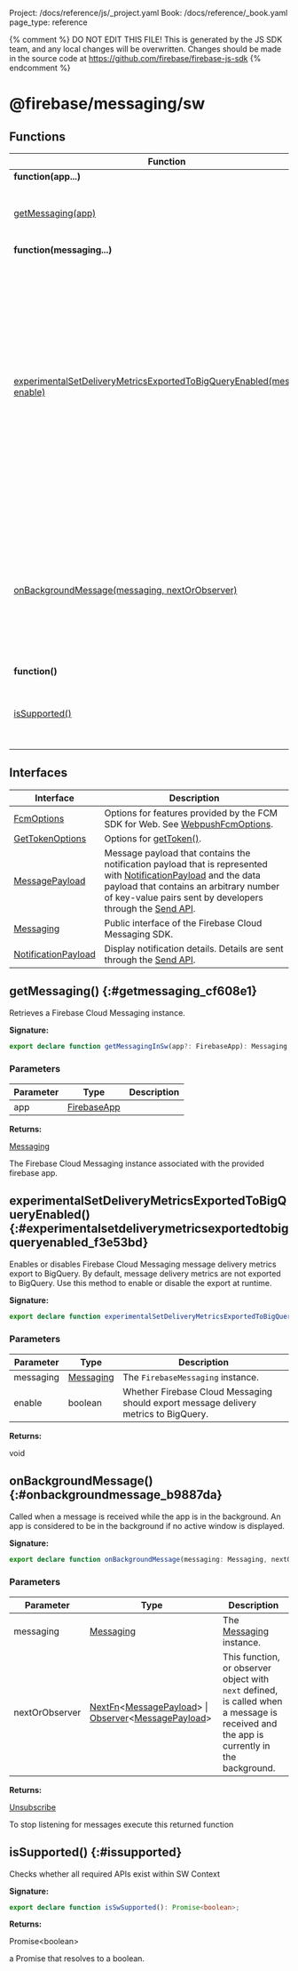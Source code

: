 Project: /docs/reference/js/_project.yaml
Book: /docs/reference/_book.yaml
page_type: reference

{% comment %}
DO NOT EDIT THIS FILE!
This is generated by the JS SDK team, and any local changes will be
overwritten. Changes should be made in the source code at
https://github.com/firebase/firebase-js-sdk
{% endcomment %}

# @firebase/messaging/sw

## Functions

|  Function | Description |
|  --- | --- |
|  <b>function(app...)</b> |
|  [getMessaging(app)](./messaging_sw.md#getmessaging_cf608e1) | Retrieves a Firebase Cloud Messaging instance. |
|  <b>function(messaging...)</b> |
|  [experimentalSetDeliveryMetricsExportedToBigQueryEnabled(messaging, enable)](./messaging_sw.md#experimentalsetdeliverymetricsexportedtobigqueryenabled_f3e53bd) | Enables or disables Firebase Cloud Messaging message delivery metrics export to BigQuery. By default, message delivery metrics are not exported to BigQuery. Use this method to enable or disable the export at runtime. |
|  [onBackgroundMessage(messaging, nextOrObserver)](./messaging_sw.md#onbackgroundmessage_b9887da) | Called when a message is received while the app is in the background. An app is considered to be in the background if no active window is displayed. |
|  <b>function()</b> |
|  [isSupported()](./messaging_sw.md#issupported) | Checks whether all required APIs exist within SW Context |

## Interfaces

|  Interface | Description |
|  --- | --- |
|  [FcmOptions](./messaging_sw.fcmoptions.md#fcmoptions_interface) | Options for features provided by the FCM SDK for Web. See [WebpushFcmOptions](https://firebase.google.com/docs/reference/fcm/rest/v1/projects.messages#webpushfcmoptions)<!-- -->. |
|  [GetTokenOptions](./messaging_sw.gettokenoptions.md#gettokenoptions_interface) | Options for [getToken()](./messaging_.md#gettoken_b538f38)<!-- -->. |
|  [MessagePayload](./messaging_sw.messagepayload.md#messagepayload_interface) | Message payload that contains the notification payload that is represented with [NotificationPayload](./messaging_.notificationpayload.md#notificationpayload_interface) and the data payload that contains an arbitrary number of key-value pairs sent by developers through the [Send API](https://firebase.google.com/docs/reference/fcm/rest/v1/projects.messages#notification)<!-- -->. |
|  [Messaging](./messaging_sw.messaging.md#messaging_interface) | Public interface of the Firebase Cloud Messaging SDK. |
|  [NotificationPayload](./messaging_sw.notificationpayload.md#notificationpayload_interface) | Display notification details. Details are sent through the [Send API](https://firebase.google.com/docs/reference/fcm/rest/v1/projects.messages#notification)<!-- -->. |

## getMessaging() {:#getmessaging_cf608e1}

Retrieves a Firebase Cloud Messaging instance.

<b>Signature:</b>

```typescript
export declare function getMessagingInSw(app?: FirebaseApp): Messaging;
```

### Parameters

|  Parameter | Type | Description |
|  --- | --- | --- |
|  app | [FirebaseApp](./app.firebaseapp.md#firebaseapp_interface) |  |

<b>Returns:</b>

[Messaging](./messaging_.messaging.md#messaging_interface)

The Firebase Cloud Messaging instance associated with the provided firebase app.

## experimentalSetDeliveryMetricsExportedToBigQueryEnabled() {:#experimentalsetdeliverymetricsexportedtobigqueryenabled_f3e53bd}

Enables or disables Firebase Cloud Messaging message delivery metrics export to BigQuery. By default, message delivery metrics are not exported to BigQuery. Use this method to enable or disable the export at runtime.

<b>Signature:</b>

```typescript
export declare function experimentalSetDeliveryMetricsExportedToBigQueryEnabled(messaging: Messaging, enable: boolean): void;
```

### Parameters

|  Parameter | Type | Description |
|  --- | --- | --- |
|  messaging | [Messaging](./messaging_.messaging.md#messaging_interface) | The <code>FirebaseMessaging</code> instance. |
|  enable | boolean | Whether Firebase Cloud Messaging should export message delivery metrics to BigQuery. |

<b>Returns:</b>

void

## onBackgroundMessage() {:#onbackgroundmessage_b9887da}

Called when a message is received while the app is in the background. An app is considered to be in the background if no active window is displayed.

<b>Signature:</b>

```typescript
export declare function onBackgroundMessage(messaging: Messaging, nextOrObserver: NextFn<MessagePayload> | Observer<MessagePayload>): Unsubscribe;
```

### Parameters

|  Parameter | Type | Description |
|  --- | --- | --- |
|  messaging | [Messaging](./messaging_.messaging.md#messaging_interface) | The [Messaging](./messaging_.messaging.md#messaging_interface) instance. |
|  nextOrObserver | [NextFn](./util.md#nextfn)<!-- -->&lt;[MessagePayload](./messaging_.messagepayload.md#messagepayload_interface)<!-- -->&gt; \| [Observer](./util.observer.md#observer_interface)<!-- -->&lt;[MessagePayload](./messaging_.messagepayload.md#messagepayload_interface)<!-- -->&gt; | This function, or observer object with <code>next</code> defined, is called when a message is received and the app is currently in the background. |

<b>Returns:</b>

[Unsubscribe](./util.md#unsubscribe)

To stop listening for messages execute this returned function

## isSupported() {:#issupported}

Checks whether all required APIs exist within SW Context

<b>Signature:</b>

```typescript
export declare function isSwSupported(): Promise<boolean>;
```
<b>Returns:</b>

Promise&lt;boolean&gt;

a Promise that resolves to a boolean.


